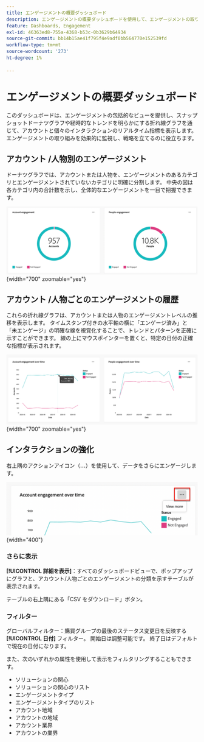 ```yaml
---
title: エンゲージメントの概要ダッシュボード
description: エンゲージメントの概要ダッシュボードを使用して、エンゲージメントの取り組みを監視する方法について説明します。
feature: Dashboards, Engagement
exl-id: 46363ed8-755a-4368-b53c-0b3629b64934
source-git-commit: bb14b15ae41f795f4e9adf0bb564770e152539fd
workflow-type: tm+mt
source-wordcount: '273'
ht-degree: 1%

---
```


# エンゲージメントの概要ダッシュボード

このダッシュボードは、エンゲージメントの包括的なビューを提供し、スナップショットドーナツグラフや経時的なトレンドを明らかにする折れ線グラフを通じて、アカウントと個々のインタラクションのリアルタイム指標を表示します。 エンゲージメントの取り組みを効果的に監視し、戦略を立てるのに役立ちます。

<!-- To generate a shareable PDF of your current view, click **[!UICONTROL Export]** at the top-right corner of the page. To engage with the data, use the action menu in the top-right corner. -->

## アカウント /人物別のエンゲージメント

ドーナツグラフでは、アカウントまたは人物を、エンゲージメントのあるカテゴリとエンゲージメントされていないカテゴリに明確に分割します。 中央の図は各カテゴリ内の合計数を示し、全体的なエンゲージメントを一目で把握できます。

![ 口座及び人の関与 ](assets/engagement-accounts-people.png){width="700" zoomable="yes"}

## アカウント /人物ごとのエンゲージメントの履歴

これらの折れ線グラフは、アカウントまたは人物のエンゲージメントレベルの推移を表示します。 タイムスタンプ付きの水平軸の横に「エンゲージ済み」と「未エンゲージ」の明確な線を視覚化することで、トレンドとパターンを正確に示すことができます。 線の上にマウスポインターを置くと、特定の日付の正確な指標が表示されます。

![ 経年変化に応じた取引先企業や取引先企業によるエンゲージメント ](assets/engagement-accounts-people-over-time.png){width="700" zoomable="yes"}

## インタラクションの強化

右上隅のアクションアイコン（**...**）を使用して、データをさらにエンゲージします。

![ エンゲージメントダッシュボードデータ – アクションメニュー ](assets/engagement-action-menu.png){width="400"}

### さらに表示

**[!UICONTROL 詳細を表示]**：すべてのダッシュボードビューで、ポップアップにグラフと、アカウント/人物ごとのエンゲージメントの分類を示すテーブルが表示されます。

テーブルの右上隅にある「CSV をダウンロード」ボタン。
<!-- 
### Drill through

Choose **[!UICONTROL Drill through]** for an in-depth analysis of individual group statuses.

The global filters applied to the dashboard are carried over to this page.

The applied filters are displayed, but are not editable on this page. 
The only available filters that are enabled are _Account Name_ or _Person Name_.

To display or hide available columns, click **[!UICONTROL View more]** at the top-right corner:

Click **[!UICONTROL View more]** to open the download dialog.

Button on the top right corner to open a pop-up with the available column list:

* [!UICONTROL Account]
* [!UICONTROL Account name]
* [!UICONTROL Account ID]
* [!UICONTROL Status]
* [!UICONTROL People engaged]
* [!UICONTROL Engagement activities]
* [!UICONTROL Last engagement date]
* [!UICONTROL Region]
* [!UICONTROL Industry]
* [!UICONTROL People]
* [!UICONTROL Name]
* [!UICONTROL Person ID]
* [!UICONTROL Status]
* [!UICONTROL Email]
--->

### フィルター

グローバルフィルター：購買グループの最後のステータス変更日を反映する **[!UICONTROL 日付]** フィルター。 開始日は調整可能です。 終了日はデフォルトで現在の日付になります。

また、次のいずれかの属性を使用して表示をフィルタリングすることもできます。

* ソリューションの関心
* ソリューションの関心のリスト
* エンゲージメントタイプ
* エンゲージメントタイプのリスト
* アカウント地域
* アカウントの地域
* アカウント業界
* アカウントの業界
